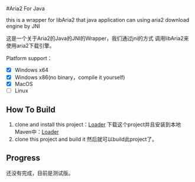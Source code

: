 #Aria2 For Java

this is a wrapper for libAria2 that java application
can using aria2 download engine by JNI

这是一个关于Aria2的Java的JNI的Wrapper，我们通过jni的方式
调用libAria2来使用aria2下载引擎。

Platform support：

- [x] Windows x64
- [x] Windows x86(no binary，compile it yourself)
- [x] MacOS
- [ ] Linux

## How To Build
1. clone and install this project：[Loader](https://github.com/SW-Fantastic/loader)
   下载这个project并且安装到本地Maven中：[Loader](https://github.com/SW-Fantastic/loader)
2. clone this project and build it
   然后就可以build此project了。
   
## Progress
还没有完成，目前是测试版。
